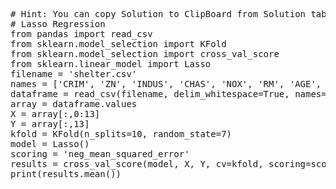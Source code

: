 <pre class="file" data-target="clipboard">
# Hint: You can copy Solution to ClipBoard from Solution tab in Step 4
# Lasso Regression
from pandas import read_csv
from sklearn.model_selection import KFold
from sklearn.model_selection import cross_val_score
from sklearn.linear_model import Lasso
filename = 'shelter.csv'
names = ['CRIM', 'ZN', 'INDUS', 'CHAS', 'NOX', 'RM', 'AGE', 'DIS', 'RAD', 'TAX', 'PTRATIO', 'B', 'LSTAT', 'MEDV']
dataframe = read_csv(filename, delim_whitespace=True, names=names)
array = dataframe.values
X = array[:,0:13]
Y = array[:,13]
kfold = KFold(n_splits=10, random_state=7)
model = Lasso()
scoring = 'neg_mean_squared_error'
results = cross_val_score(model, X, Y, cv=kfold, scoring=scoring)
print(results.mean())

</pre>

